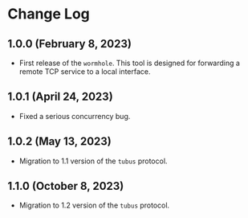 # Change Log

## 1.0.0 (February 8, 2023)

- First release of the `wormhole`. This tool is designed for forwarding a remote TCP service to a local interface.

## 1.0.1 (April 24, 2023)

- Fixed a serious concurrency bug.

## 1.0.2 (May 13, 2023)

- Migration to 1.1 version of the `tubus` protocol.

## 1.1.0 (October 8, 2023)

- Migration to 1.2 version of the `tubus` protocol.
